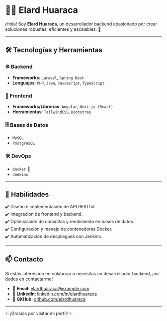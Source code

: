# 👨‍💻 **Elard Huaraca**  

¡Hola! Soy **Elard Huaraca**, un desarrollador backend apasionado por crear soluciones robustas, eficientes y escalables. 🚀  

---

## 🛠️ **Tecnologías y Herramientas**  

### ⚙️ **Backend**  
- **Frameworks**: `Laravel`, `Spring Boot`  
- **Lenguajes**: `PHP`, `Java`, `JavaScript`, `TypeScript`  

### 🎨 **Frontend**  
- **Frameworks/Librerías**: `Angular`, `Next.js (React)`  
- **Herramientas**: `TailwindCSS`, `Bootstrap`  

### 🗄️ **Bases de Datos**  
- `MySQL`  
- `PostgreSQL`  

### 🛠️ **DevOps**  
- `Docker` 🐳  
- `Jenkins`  

---

## 🔧 **Habilidades**  

✔️ Diseño e implementación de API RESTful.  
✔️ Integración de frontend y backend.  
✔️ Optimización de consultas y rendimiento en bases de datos.  
✔️ Configuración y manejo de contenedores Docker.  
✔️ Automatización de despliegues con Jenkins.  

---

## 📫 **Contacto**  

Si estás interesado en colaborar o necesitas un desarrollador backend, ¡no dudes en contactarme!  

- 📧 **Email**: [elardhuaraca@example.com](mailto:elardhuaraca@gmail.com)  
- 💼 **LinkedIn**: [linkedin.com/in/elardhuaraca](https://linkedin.com/in/elardhuaraca)  
- 🐙 **GitHub**: [github.com/elardhuaraca](https://github.com/ElardHuaraca)  

---

✨ ¡Gracias por visitar mi perfil! ✨  
